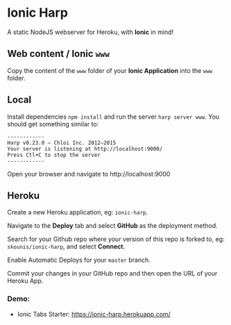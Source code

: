 # Ionic Harp
A static NodeJS webserver for Heroku, with **Ionic** in mind!

## Web content / Ionic `www`
Copy the content of the `www` folder of your **Ionic Application** into the `www` folder.

## Local
Install dependencies `npm install` and run the server `harp server www`. You should get something similar to:
```
------------
Harp v0.23.0 – Chloi Inc. 2012–2015
Your server is listening at http://localhost:9000/
Press Ctl+C to stop the server
------------
```
Open your browser and navigate to http://localhost:9000

## Heroku

Create a new Heroku application, eg: `ionic-harp`.

Navigate to the **Deploy** tab and select **GitHub** as the deployment method.

Search for your Github repo where your version of this repo is forked to, eg: `skounis/ionic-harp`, and select **Connect**.

Enable Automatic Deploys for your `master` branch.

Commit your changes in your GitHub repo and then open the URL of your Heroku App.

### Demo:
* Ionic Tabs Starter: https://ionic-harp.herokuapp.com/
